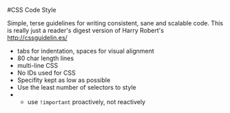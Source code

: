 #CSS Code Style

Simple, terse guidelines for writing consistent, sane and scalable code. 
This is really just a reader's digest version of Harry Robert's http://cssguidelin.es/

- tabs for indentation, spaces for visual alignment
- 80 char length lines
- multi-line CSS
- No IDs used for CSS
- Specifity kept as low as possible
- Use the least number of selectors to style
- - use `!important` proactively, not reactively
